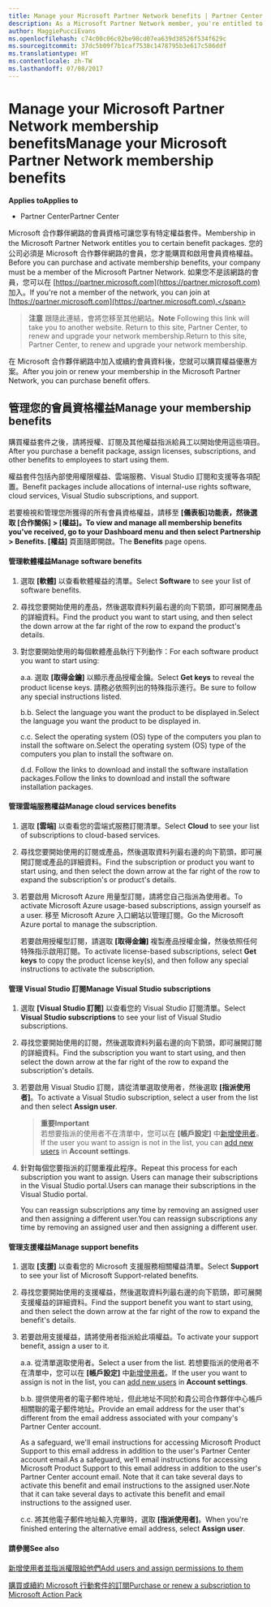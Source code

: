```yaml
---
title: Manage your Microsoft Partner Network benefits | Partner Center
description: As a Microsoft Partner Network member, you're entitled to certain membership benefits. Explains how to activate and manage your membership benefits on Partner Center.
author: MaggiePucciEvans
ms.openlocfilehash: c74c00c06c02be98cd07ea639d38526f534f629c
ms.sourcegitcommit: 37dc5b09f7b1caf7538c1478795b3e617c586ddf
ms.translationtype: HT
ms.contentlocale: zh-TW
ms.lasthandoff: 07/08/2017
---
```

# <a name="manage-your-microsoft-partner-network-membership-benefits"></a><span data-ttu-id="66746-104">Manage your Microsoft Partner Network membership benefits</span><span class="sxs-lookup"><span data-stu-id="66746-104">Manage your Microsoft Partner Network membership benefits</span></span>

**<span data-ttu-id="66746-105">Applies to</span><span class="sxs-lookup"><span data-stu-id="66746-105">Applies to</span></span>**

-  <span data-ttu-id="66746-106">Partner Center</span><span class="sxs-lookup"><span data-stu-id="66746-106">Partner Center</span></span>

<span data-ttu-id="66746-107">Microsoft 合作夥伴網路的會員資格可讓您享有特定權益套件。</span><span class="sxs-lookup"><span data-stu-id="66746-107">Membership in the Microsoft Partner Network entitles you to certain benefit packages.</span></span> <span data-ttu-id="66746-108">您的公司必須是 Microsoft 合作夥伴網路的會員，您才能購買和啟用會員資格權益。</span><span class="sxs-lookup"><span data-stu-id="66746-108">Before you can purchase and activate membership benefits, your company must be a member of the Microsoft Partner Network.</span></span> <span data-ttu-id="66746-109">如果您不是該網路的會員，您可以在 [https://partner.microsoft.com](https://partner.microsoft.com) 加入。</span><span class="sxs-lookup"><span data-stu-id="66746-109">If you're not a member of the network, you can join at [https://partner.microsoft.com](https://partner.microsoft.com).</span></span>

><span data-ttu-id="66746-110">**注意** 跟隨此連結，會將您移至其他網站。</span><span class="sxs-lookup"><span data-stu-id="66746-110">**Note** Following this link will take you to another website.</span></span> <span data-ttu-id="66746-111">Return to this site, Partner Center, to renew and upgrade your network membership.</span><span class="sxs-lookup"><span data-stu-id="66746-111">Return to this site, Partner Center, to renew and upgrade your network membership.</span></span>

<span data-ttu-id="66746-112">在 Microsoft 合作夥伴網路中加入或續約會員資料後，您就可以購買權益優惠方案。</span><span class="sxs-lookup"><span data-stu-id="66746-112">After you join or renew your membership in the Microsoft Partner Network, you can purchase benefit offers.</span></span>


## <a name="manage-your-membership-benefits"></a><span data-ttu-id="66746-113">管理您的會員資格權益</span><span class="sxs-lookup"><span data-stu-id="66746-113">Manage your membership benefits</span></span>

<span data-ttu-id="66746-114">購買權益套件之後，請將授權、訂閱及其他權益指派給員工以開始使用這些項目。</span><span class="sxs-lookup"><span data-stu-id="66746-114">After you purchase a benefit package, assign licenses, subscriptions, and other benefits to employees to start using them.</span></span> 

<span data-ttu-id="66746-115">權益套件包括內部使用權限權益、雲端服務、Visual Studio 訂閱和支援等各項配置。</span><span class="sxs-lookup"><span data-stu-id="66746-115">Benefit packages include allocations of internal-use rights software, cloud services, Visual Studio subscriptions, and support.</span></span> 

<span data-ttu-id="66746-116">若要檢視和管理您所獲得的所有會員資格權益，請移至 **\[儀表板\]**功能表，然後選取 **\[合作關係\] > \[權益\]**。</span><span class="sxs-lookup"><span data-stu-id="66746-116">To view and manage all membership benefits you've received, go to your **Dashboard** menu and then select **Partnership > Benefits**.</span></span> <span data-ttu-id="66746-117">**\[權益\]** 頁面隨即開啟。</span><span class="sxs-lookup"><span data-stu-id="66746-117">The **Benefits** page opens.</span></span> 

#### <a name="manage-software-benefits"></a><span data-ttu-id="66746-118">管理軟體權益</span><span class="sxs-lookup"><span data-stu-id="66746-118">Manage software benefits</span></span>

1.  <span data-ttu-id="66746-119">選取 **\[軟體\]** 以查看軟體權益的清單。</span><span class="sxs-lookup"><span data-stu-id="66746-119">Select **Software** to see your list of software benefits.</span></span> 

2.  <span data-ttu-id="66746-120">尋找您要開始使用的產品，然後選取資料列最右邊的向下箭頭，即可展開產品的詳細資料。</span><span class="sxs-lookup"><span data-stu-id="66746-120">Find the product you want to start using, and then select the down arrow at the far right of the row to expand the product's details.</span></span> 

3. <span data-ttu-id="66746-121">對您要開始使用的每個軟體產品執行下列動作：</span><span class="sxs-lookup"><span data-stu-id="66746-121">For each software product you want to start using:</span></span>

    <span data-ttu-id="66746-122">a.</span><span class="sxs-lookup"><span data-stu-id="66746-122">a.</span></span> <span data-ttu-id="66746-123">選取 **\[取得金鑰\]** 以顯示產品授權金鑰。</span><span class="sxs-lookup"><span data-stu-id="66746-123">Select **Get keys** to reveal the product license keys.</span></span> <span data-ttu-id="66746-124">請務必依照列出的特殊指示進行。</span><span class="sxs-lookup"><span data-stu-id="66746-124">Be sure to follow any special instructions listed.</span></span>

    <span data-ttu-id="66746-125">b.</span><span class="sxs-lookup"><span data-stu-id="66746-125">b.</span></span> <span data-ttu-id="66746-126">Select the language you want the product to be displayed in.</span><span class="sxs-lookup"><span data-stu-id="66746-126">Select the language you want the product to be displayed in.</span></span>

    <span data-ttu-id="66746-127">c.</span><span class="sxs-lookup"><span data-stu-id="66746-127">c.</span></span> <span data-ttu-id="66746-128">Select the operating system (OS) type of the computers you plan to install the software on.</span><span class="sxs-lookup"><span data-stu-id="66746-128">Select the operating system (OS) type of the computers you plan to install the software on.</span></span>

    <span data-ttu-id="66746-129">d.</span><span class="sxs-lookup"><span data-stu-id="66746-129">d.</span></span> <span data-ttu-id="66746-130">Follow the links to download and install the software installation packages.</span><span class="sxs-lookup"><span data-stu-id="66746-130">Follow the links to download and install the software installation packages.</span></span>


#### <a name="manage-cloud-services-benefits"></a><span data-ttu-id="66746-131">管理雲端服務權益</span><span class="sxs-lookup"><span data-stu-id="66746-131">Manage cloud services benefits</span></span>

1. <span data-ttu-id="66746-132">選取 **\[雲端\]** 以查看您的雲端式服務訂閱清單。</span><span class="sxs-lookup"><span data-stu-id="66746-132">Select **Cloud** to see your list of subscriptions to cloud-based services.</span></span>

2. <span data-ttu-id="66746-133">尋找您要開始使用的訂閱或產品，然後選取資料列最右邊的向下箭頭，即可展開訂閱或產品的詳細資料。</span><span class="sxs-lookup"><span data-stu-id="66746-133">Find the subscription or product you want to start using, and then select the down arrow at the far right of the row to expand the subscription's or product's details.</span></span> 

3. <span data-ttu-id="66746-134">若要啟用 Microsoft Azure 用量型訂閱，請將您自己指派為使用者。</span><span class="sxs-lookup"><span data-stu-id="66746-134">To activate Microsoft Azure usage-based subscriptions, assign yourself as a user.</span></span> <span data-ttu-id="66746-135">移至 Microsoft Azure 入口網站以管理訂閱。</span><span class="sxs-lookup"><span data-stu-id="66746-135">Go the Microsoft Azure portal to manage the subscription.</span></span>

    <span data-ttu-id="66746-136">若要啟用授權型訂閱，請選取 **\[取得金鑰\]** 複製產品授權金鑰，然後依照任何特殊指示啟用訂閱。</span><span class="sxs-lookup"><span data-stu-id="66746-136">To activate license-based subscriptions, select **Get keys** to copy the product license key(s), and then follow any special instructions to activate the subscription.</span></span>  


#### <a name="manage-visual-studio-subscriptions"></a><span data-ttu-id="66746-137">管理 Visual Studio 訂閱</span><span class="sxs-lookup"><span data-stu-id="66746-137">Manage Visual Studio subscriptions</span></span>

1. <span data-ttu-id="66746-138">選取 **\[Visual Studio 訂閱\]** 以查看您的 Visual Studio 訂閱清單。</span><span class="sxs-lookup"><span data-stu-id="66746-138">Select **Visual Studio subscriptions** to see your list of Visual Studio subscriptions.</span></span> 

2. <span data-ttu-id="66746-139">尋找您要開始使用的訂閱，然後選取資料列最右邊的向下箭頭，即可展開訂閱的詳細資料。</span><span class="sxs-lookup"><span data-stu-id="66746-139">Find the subscription you want to start using, and then select the down arrow at the far right of the row to expand the subscription's details.</span></span> 

3. <span data-ttu-id="66746-140">若要啟用 Visual Studio 訂閱，請從清單選取使用者，然後選取 **\[指派使用者\]**。</span><span class="sxs-lookup"><span data-stu-id="66746-140">To activate a Visual Studio subscription, select a user from the list and then select **Assign user**.</span></span> 

    >**<span data-ttu-id="66746-141">重要</span><span class="sxs-lookup"><span data-stu-id="66746-141">Important</span></span>**<br>
<span data-ttu-id="66746-142">若想要指派的使用者不在清單中，您可以在 **\[帳戶設定\]** 中[新增使用者](create-user-accounts-and-set-permissions.md)。</span><span class="sxs-lookup"><span data-stu-id="66746-142">If the user you want to assign is not in the list, you can [add new users](create-user-accounts-and-set-permissions.md) in **Account settings**.</span></span>

3. <span data-ttu-id="66746-143">針對每個您要指派的訂閱重複此程序。</span><span class="sxs-lookup"><span data-stu-id="66746-143">Repeat this process for each subscription you want to assign.</span></span> <span data-ttu-id="66746-144">Users can manage their subscriptions in the Visual Studio portal.</span><span class="sxs-lookup"><span data-stu-id="66746-144">Users can manage their subscriptions in the Visual Studio portal.</span></span> 

    <span data-ttu-id="66746-145">You can reassign subscriptions any time by removing an assigned user and then assigning a different user.</span><span class="sxs-lookup"><span data-stu-id="66746-145">You can reassign subscriptions any time by removing an assigned user and then assigning a different user.</span></span> 


#### <a name="manage-support-benefits"></a><span data-ttu-id="66746-146">管理支援權益</span><span class="sxs-lookup"><span data-stu-id="66746-146">Manage support benefits</span></span>

1. <span data-ttu-id="66746-147">選取 **\[支援\]** 以查看您的 Microsoft 支援服務相關權益清單。</span><span class="sxs-lookup"><span data-stu-id="66746-147">Select **Support** to see your list of Microsoft Support-related benefits.</span></span> 

2. <span data-ttu-id="66746-148">尋找您要開始使用的支援權益，然後選取資料列最右邊的向下箭頭，即可展開支援權益的詳細資料。</span><span class="sxs-lookup"><span data-stu-id="66746-148">Find the support benefit you want to start using, and then select the down arrow at the far right of the row to expand the benefit's details.</span></span> 

3. <span data-ttu-id="66746-149">若要啟用支援權益，請將使用者指派給此項權益。</span><span class="sxs-lookup"><span data-stu-id="66746-149">To activate your support benefit, assign a user to it.</span></span> 
   
    <span data-ttu-id="66746-150">a.</span><span class="sxs-lookup"><span data-stu-id="66746-150">a.</span></span>  <span data-ttu-id="66746-151">從清單選取使用者。</span><span class="sxs-lookup"><span data-stu-id="66746-151">Select a user from the list.</span></span> <span data-ttu-id="66746-152">若想要指派的使用者不在清單中，您可以在 **\[帳戶設定\]** 中[新增使用者](create-user-accounts-and-set-permissions.md)。</span><span class="sxs-lookup"><span data-stu-id="66746-152">If the user you want to assign is not in the list, you can [add new users](create-user-accounts-and-set-permissions.md) in **Account settings**.</span></span>

    <span data-ttu-id="66746-153">b.</span><span class="sxs-lookup"><span data-stu-id="66746-153">b.</span></span>  <span data-ttu-id="66746-154">提供使用者的電子郵件地址，但此地址不同於和貴公司合作夥伴中心帳戶相關聯的電子郵件地址。</span><span class="sxs-lookup"><span data-stu-id="66746-154">Provide an email address for the user that's different from the email address associated with your company's Partner Center account.</span></span> 
    
    <span data-ttu-id="66746-155">As a safeguard, we'll email instructions for accessing Microsoft Product Support to this email address in addition to the user's Partner Center account email.</span><span class="sxs-lookup"><span data-stu-id="66746-155">As a safeguard, we'll email instructions for accessing Microsoft Product Support to this email address in addition to the user's Partner Center account email.</span></span> <span data-ttu-id="66746-156">Note that it can take several days to activate this benefit and email instructions to the assigned user.</span><span class="sxs-lookup"><span data-stu-id="66746-156">Note that it can take several days to activate this benefit and email instructions to the assigned user.</span></span>    
    
    <span data-ttu-id="66746-157">c.</span><span class="sxs-lookup"><span data-stu-id="66746-157">c.</span></span>  <span data-ttu-id="66746-158">將其他電子郵件地址輸入完畢時，選取 **\[指派使用者\]**。</span><span class="sxs-lookup"><span data-stu-id="66746-158">When you're finished entering the alternative email address, select **Assign user**.</span></span> 


#### <a name="see-also"></a><span data-ttu-id="66746-159">請參閱</span><span class="sxs-lookup"><span data-stu-id="66746-159">See also</span></span>

[<span data-ttu-id="66746-160">新增使用者並指派權限給他們</span><span class="sxs-lookup"><span data-stu-id="66746-160">Add users and assign permissions to them</span></span>](create-user-accounts-and-set-permissions.md)

[<span data-ttu-id="66746-161">購買或續約 Microsoft 行動套件的訂閱</span><span class="sxs-lookup"><span data-stu-id="66746-161">Purchase or renew a subscription to Microsoft Action Pack</span></span>](mpn-get-action-pack.md)


